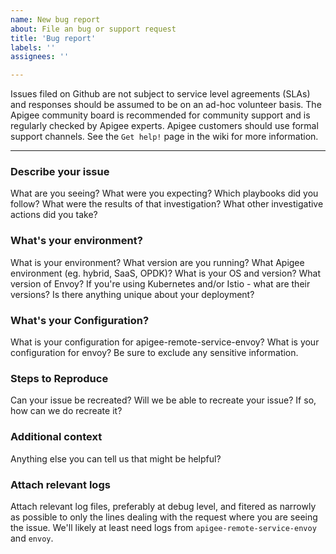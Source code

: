 ```yaml
---
name: New bug report
about: File an bug or support request
title: 'Bug report'
labels: ''
assignees: ''

---
```


Issues filed on Github are not subject to service level agreements (SLAs) and responses 
should be assumed to be on an ad-hoc volunteer basis. The Apigee community board is 
recommended for community support and is regularly checked by Apigee experts. Apigee
customers should use formal support channels. 
See the `Get help!` page in the wiki for more information.

---
### Describe your issue
What are you seeing?
What were you expecting?
Which playbooks did you follow?
What were the results of that investigation?
What other investigative actions did you take?

### What's your environment?
What is your environment?
What version are you running?
What Apigee environment (eg. hybrid, SaaS, OPDK)?
What is your OS and version?
What version of Envoy?
If you're using Kubernetes and/or Istio - what are their versions?
Is there anything unique about your deployment?

### What's your Configuration?
What is your configuration for apigee-remote-service-envoy?
What is your configuration for envoy?
Be sure to exclude any sensitive information.

### Steps to Reproduce
Can your issue be recreated?
Will we be able to recreate your issue?
If so, how can we do recreate it?

### Additional context
Anything else you can tell us that might be helpful?

### Attach relevant logs
Attach relevant log files, preferably at debug level, and fitered as narrowly as possible
to only the lines dealing with the request where you are seeing the issue.
We'll likely at least need logs from `apigee-remote-service-envoy` and `envoy`.
